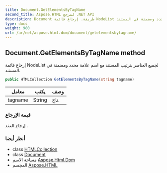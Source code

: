 ```yaml
---
title: Document.GetElementsByTagName
second_title: Aspose.HTML لمرجع .NET API
description: Document طريقة. إرجاع قائمة NodeList لجميع العناصر بترتيب المستند مع اسم علامة محدد ومضمنة في المستند.
type: docs
weight: 980
url: /ar/net/aspose.html.dom/document/getelementsbytagname/
---
```

## Document.GetElementsByTagName method

إرجاع قائمة NodeList لجميع العناصر بترتيب المستند مع اسم علامة محدد ومضمنة في المستند.

```csharp
public HTMLCollection GetElementsByTagName(string tagname)
```

| معامل | يكتب | وصف |
| --- | --- | --- |
| tagname | String | تاج. |

### قيمة الإرجاع

إرجاع العقد .

### أنظر أيضا

* class [HTMLCollection](../../../aspose.html.collections/htmlcollection/)
* class [Document](../)
* مساحة الاسم [Aspose.Html.Dom](../../document/)
* المجسم [Aspose.HTML](../../../)


